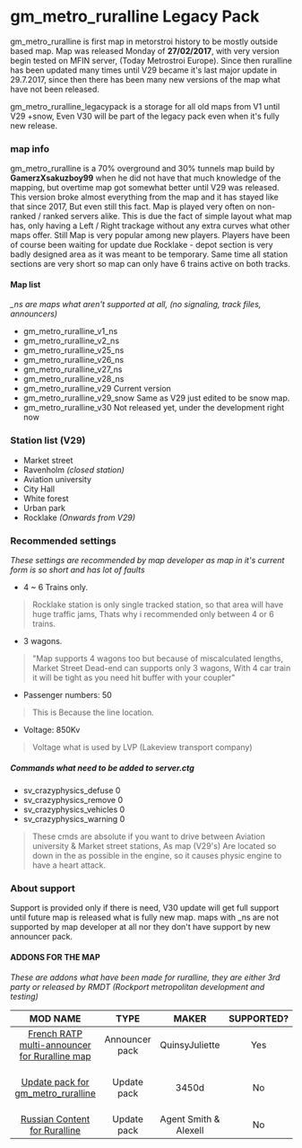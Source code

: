 # gm_metro_ruralline Legacy Pack
gm_metro_ruralline is first map in metorstroi history to be mostly outside based map. Map was released Monday of **27/02/2017**, with very version begin tested on MFIN server, (Today Metrostroi Europe).
Since then ruralline has been updated many times until V29 became it's last major update in 29.7.2017, since then there has been many new versions of the map what have not been released.

gm_metro_ruralline_legacypack is a storage for all old maps from V1 until V29 +snow, Even V30 will be part of the legacy pack even when it's fully new release.

### map info
gm_metro_ruralline is a 70% overground and 30% tunnels map build by **GamerzXsakuzboy99** when he did not have that much knowledge of the mapping, but overtime map got somewhat better until V29 was released.
This version broke almost everything from the map and it has stayed like that since 2017, But even still this fact. Map is played very often on non-ranked / ranked servers alike.
This is due the fact of simple layout what map has, only having a Left / Right trackage without any extra curves what other maps offer. Still Map is very popular among new players.
Players have been of course been waiting for update due Rocklake - depot section is very badly designed area as it was meant to be temporary. Same time all station sections are very short so map can only have 6 trains active on both tracks.

#### Map list
*_ns are maps what aren't supported at all, (no signaling, track files, announcers)*
- gm_metro_ruralline_v1_ns
- gm_metro_ruralline_v2_ns
- gm_metro_ruralline_v25_ns
- gm_metro_ruralline_v26_ns
- gm_metro_ruralline_v27_ns
- gm_metro_ruralline_v28_ns
- gm_metro_ruralline_v29 Current version
- gm_metro_ruralline_v29_snow Same as V29 just edited to be snow map.
- gm_metro_ruralline_v30 Not released yet, under the development right now

### Station list (V29)
- Market street
- Ravenholm *(closed station)*
- Aviation university 
- City Hall
- White forest
- Urban park
- Rocklake *(Onwards from V29)*

### Recommended settings
*These settings are recommended by map developer as map in it's current form is so short and has lot of faults*
- 4 ~ 6 Trains only.
> Rocklake station is only single tracked station, so that area will have huge traffic jams, Thats why i recommended only between 4 or 6 trains.
- 3 wagons. 
> "Map supports 4 wagons too but because of miscalculated lengths, Market Street Dead-end can supports only 3 wagons, With 4 car train it will be tight as you need hit buffer with your coupler"
- Passenger numbers: 50
> This is Because the line location.
- Voltage: 850Kv
> Voltage what is used by LVP (Lakeview transport company)

##### Commands what need to be added to server.ctg
- sv_crazyphysics_defuse 0
- sv_crazyphysics_remove 0
- sv_crazyphysics_vehicles 0
- sv_crazyphysics_warning 0
> These cmds are absolute if you want to drive between Aviation university & Market street stations, As map (V29's) Are located so down in the as possible in the engine, so it causes physic engine to have a heart attack.

### About support
Support is provided only if there is need, V30 update will get full support until future map is released what is fully new map.
maps with _ns are not supported by map developer at all nor they don't have support by new announcer pack.

#### ADDONS FOR THE MAP
*These are addons what have been made for ruralline, they are either 3rd party or released by RMDT (Rockport metropolitan development and testing)*

| MOD NAME | TYPE |MAKER | SUPPORTED? | NOTES |
| :------: | :----: | :----: | :------: | :------: |
| [French RATP multi-announcer for Ruralline map](https://steamcommunity.com/sharedfiles/filedetails/?id=2334115879) | Announcer pack | QuinsyJuliette | Yes | N/A
| [Update pack for gm_metro_ruralline](https://steamcommunity.com/sharedfiles/filedetails/?id=1550448691) | Update pack | 3450d | No | Last updated 12 Nov, 2018. **NOT RECOMMENDED TO INSTALL**
| [Russian Content for Ruralline](https://steamcommunity.com/sharedfiles/filedetails/?id=1734172569) | Update pack | Agent Smith & Alexell | No | Not updated after 2020.